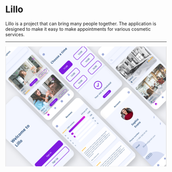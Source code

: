 # Lillo

Lillo is a project that can bring many people together. The application is designed to make it easy to make appointments for various cosmetic services.
_______________________________________________________________________________________________________________________________
![](https://github.com/evsxe/LilloProject/blob/main/Title.png?raw=true)
